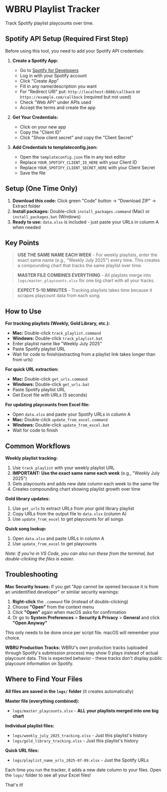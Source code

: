 # WBRU Playlist Tracker

Track Spotify playlist playcounts over time.

## Spotify API Setup (Required First Step)

Before using this tool, you need to add your Spotify API credentials:

1. **Create a Spotify App:**
   - Go to [Spotify for Developers](https://developer.spotify.com/dashboard)
   - Log in with your Spotify account
   - Click "Create App"
   - Fill in any name/description you want
   - For "Redirect URI" put: `http://localhost:8888/callback` or `https://example.com/callback` (required but not used)
   - Check "Web API" under APIs used
   - Accept the terms and create the app

2. **Get Your Credentials:**
   - Click on your new app
   - Copy the "Client ID"
   - Click "Show client secret" and copy the "Client Secret"

3. **Add Credentials to templateconfig.json:**
   - Open the `templateconfig.json` file in any text editor
   - Replace `YOUR_SPOTIFY_CLIENT_ID_HERE` with your Client ID
   - Replace `YOUR_SPOTIFY_CLIENT_SECRET_HERE` with your Client Secret
   - Save the file

## Setup (One Time Only)

1. **Download this code:** Click green "Code" button → "Download ZIP" → Extract folder
2. **Install packages:** Double-click `install_packages.command` (Mac) or `install_packages.bat` (Windows)
3. **Ready to use:** `data.xlsx` is included - just paste your URLs in column A when needed

## **Key Points**

> **USE THE SAME NAME EACH WEEK** - For weekly playlists, enter the exact same name (e.g., "Weekly July 2025") every time. This creates a compounding chart that tracks the same playlist over time.

> **MASTER FILE COMBINES EVERYTHING** - All playlists merge into `logs/master_playcounts.xlsx` for one big chart with all your tracks.

> **EXPECT 5-10 MINUTES** - Tracking playlists takes time because it scrapes playcount data from each song.

## How to Use

**For tracking playlists (Weekly, Gold Library, etc.):**
- **Mac:** Double-click `track_playlist.command` 
- **Windows:** Double-click `track_playlist.bat`
- Enter playlist name like "Weekly July 2025"
- Paste Spotify playlist URL
- Wait for code to finish(extracting from a playlist link takes longer than from urls)

**For quick URL extraction:**
- **Mac:** Double-click `get_urls.command`
- **Windows:** Double-click `get_urls.bat`
- Paste Spotify playlist URL
- Get Excel file with URLs (5 seconds)

**For updating playcounts from Excel file:**
- Open `data.xlsx` and paste your Spotify URLs in column A
- **Mac:** Double-click `update_from_excel.command`
- **Windows:** Double-click `update_from_excel.bat`
- Wait for code to finish

## Common Workflows

**Weekly playlist tracking:**
1. Use `track_playlist` with your weekly playlist URL
2. **IMPORTANT: Use the exact same name each week** (e.g., "Weekly July 2025")
3. Gets playcounts and adds new date column each week to the same file
4. Creates compounding chart showing playlist growth over time

**Gold library updates:**
1. Use `get_urls` to extract URLs from your gold library playlist
2. Copy URLs from the output file to `data.xlsx` (column A)
3. Use `update_from_excel` to get playcounts for all songs

**Quick song lookup:**
1. Open `data.xlsx` and paste URLs in column A
2. Use `update_from_excel` to get playcounts

*Note: If you're in VS Code, you can also run these from the terminal, but double-clicking the files is easier.*

## Troubleshooting

**Mac Security Issues:**
If you get "App cannot be opened because it is from an unidentified developer" or similar security warnings:

1. **Right-click** the `.command` file (instead of double-clicking)
2. Choose **"Open"** from the context menu
3. Click **"Open"** again when macOS asks for confirmation
4. Or go to **System Preferences** > **Security & Privacy** > **General** and click **"Open Anyway"**

This only needs to be done once per script file. macOS will remember your choice.

**WBRU Production Tracks:**
WBRU's own production tracks (uploaded through Spotify's submission process) may show 0 plays instead of actual playcount data. This is expected behavior - these tracks don't display public playcount information on Spotify.

## Where to Find Your Files

**All files are saved in the `logs/` folder** (it creates automatically)

**Master file (everything combined):**
- `logs/master_playcounts.xlsx` - **ALL your playlists merged into one big chart**

**Individual playlist files:**
- `logs/weekly_july_2025_tracking.xlsx` - Just this playlist's history
- `logs/gold_library_tracking.xlsx` - Just this playlist's history

**Quick URL files:**
- `logs/playlist_name_urls_2025-07-09.xlsx` - Just the Spotify URLs

Each time you run the tracker, it adds a new date column to your files. Open the `logs/` folder to see all your Excel files!

That's it!
